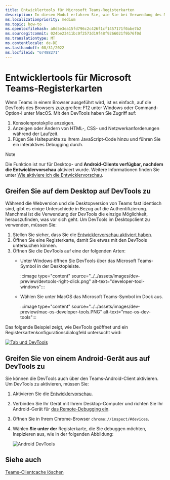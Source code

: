 ```yaml
---
title: Entwicklertools für Microsoft Teams-Registerkarten
description: In diesem Modul erfahren Sie, wie Sie bei Verwendung des Microsoft Teams-Desktopclients und Debuggens zu den DevTools gelangen.
ms.localizationpriority: medium
ms.topic: how-to
ms.openlocfilehash: a0d5e3ea15fd796c2c426f1cf1457171f0abe7b2
ms.sourcegitcommit: 024be23411bc0f2573d19f48f9266021f9b76f0d
ms.translationtype: MT
ms.contentlocale: de-DE
ms.lasthandoff: 08/31/2022
ms.locfileid: "67488271"
---
```

# <a name="devtools-for-microsoft-teams-tabs"></a>Entwicklertools für Microsoft Teams-Registerkarten

Wenn Teams in einem Browser ausgeführt wird, ist es einfach, auf die DevTools des Browsers zuzugreifen: F12 unter Windows oder Command-Option-I unter MacOS. Mit den DevTools haben Sie Zugriff auf:

1. Konsolenprotokolle anzeigen.
1. Anzeigen oder Ändern von HTML-, CSS- und Netzwerkanforderungen während der Laufzeit.
1. Fügen Sie Haltepunkte zu Ihrem JavaScript-Code hinzu und führen Sie ein interaktives Debugging durch.

> [!NOTE]
> Die Funktion ist nur für Desktop- und **Android-Clients verfügbar, nachdem die Entwicklervorschau** aktiviert wurde. Weitere Informationen finden Sie unter [Wie aktiviere ich die Entwicklervorschau](~/resources/dev-preview/developer-preview-intro.md).

## <a name="access-devtools-on-the-desktop"></a>Greifen Sie auf dem Desktop auf DevTools zu

Während die Webversion und die Desktopversion von Teams fast identisch sind, gibt es einige Unterschiede in Bezug auf die Authentifizierung. Manchmal ist die Verwendung der DevTools die einzige Möglichkeit, herauszufinden, was vor sich geht. Um DevTools im Desktopclient zu verwenden, müssen Sie:

1. Stellen Sie sicher, dass Sie die [Entwicklervorschau aktiviert haben](~/resources/dev-preview/developer-preview-intro.md).
1. Öffnen Sie eine Registerkarte, damit Sie etwas mit den DevTools untersuchen können.
1. Öffnen Sie die DevTools auf eine der folgenden Arten:
    * Unter Windows öffnen Sie DevTools über das Microsoft Teams-Symbol in der Desktopleiste.

      :::image type="content" source="../../assets/images/dev-preview/devtools-right-click.png" alt-text="developer-tool-windows":::

    * Wählen Sie unter MacOS das Microsoft Teams-Symbol im Dock aus.

      :::image type="content" source="../../assets/images/dev-preview/mac-os-developer-tools.PNG" alt-text="mac-os-dev-tools":::

Das folgende Beispiel zeigt, wie DevTools geöffnet und ein Registerkartenkonfigurationsdialogfeld untersucht wird:

   [![Tab und DevTools](~/assets/images/dev-preview/tab-and-devtools.png)](~/assets/images/dev-preview/tab-and-devtools.png#lightbox)

## <a name="access-devtools-from-an-android-device"></a>Greifen Sie von einem Android-Gerät aus auf DevTools zu

Sie können die DevTools auch über den Teams-Android-Client aktivieren. Um DevTools zu aktivieren, müssen Sie:

1. Aktivieren Sie die [Entwicklervorschau](~/resources/dev-preview/developer-preview-intro.md).
1. Verbinden Sie Ihr Gerät mit Ihrem Desktop-Computer und richten Sie Ihr Android-Gerät für [das Remote-Debugging ein](https://developers.google.com/web/tools/chrome-devtools/remote-debugging/).
1. Öffnen Sie in Ihrem Chrome-Browser `chrome://inspect/#devices`.
1. Wählen **Sie unter der** Registerkarte, die Sie debuggen möchten, Inspizieren aus, wie in der folgenden Abbildung:

   ![Android DevTools](~/assets/images/android-devtools.png)

## <a name="see-also"></a>Siehe auch

[Teams-Clientcache löschen](/microsoftteams/troubleshoot/teams-administration/clear-teams-cache)
